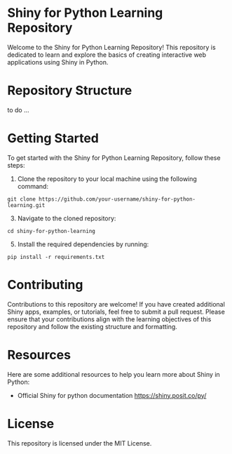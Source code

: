 # Shiny for Python Learning Repository
Welcome to the Shiny for Python Learning Repository! This repository is dedicated to learn and explore the basics of creating interactive web applications using Shiny in Python.

# Repository Structure

to do ...

# Getting Started
To get started with the Shiny for Python Learning Repository, follow these steps:


1. Clone the repository to your local machine using the following command:
   
```git clone https://github.com/your-username/shiny-for-python-learning.git```

3. Navigate to the cloned repository:
   
```cd shiny-for-python-learning```

5. Install the required dependencies by running:
   
```pip install -r requirements.txt```

# Contributing
Contributions to this repository are welcome! If you have created additional Shiny apps, examples, or tutorials, feel free to submit a pull request.
Please ensure that your contributions align with the learning objectives of this repository and follow the existing structure and formatting.

# Resources
Here are some additional resources to help you learn more about Shiny in Python:

* Official Shiny for python documentation
https://shiny.posit.co/py/

# License
This repository is licensed under the MIT License.
